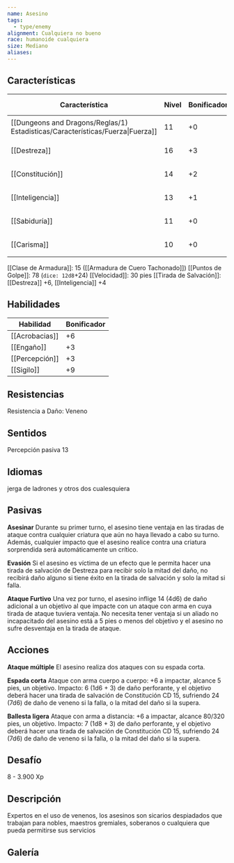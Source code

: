 ```yaml
---
name: Asesino
tags:
  - type/enemy
alignment: Cualquiera no bueno
race: humanoide cualquiera
size: Mediano
aliases:
---
```


## Características

| Característica                                                                 | Nivel | Bonificador | Lanzar dado      |
| ------------------------------------------------------------------------------ | ----- | ----------- | ---------------- |
| [[Dungeons and Dragons/Reglas/1) Estadisticas/Características/Fuerza\|Fuerza]] | 11    | +0          | `dice: 1d20 + 0` |
| [[Destreza]]                                                                   | 16    | +3          | `dice: 1d20 + 0` |
| [[Constitución]]                                                               | 14    | +2          | `dice: 1d20 + 0` |
| [[Inteligencia]]                                                               | 13    | +1          | `dice: 1d20 + 0` |
| [[Sabiduría]]                                                                  | 11    | +0          | `dice: 1d20 + 0` |
| [[Carisma]]                                                                    | 10    | +0          | `dice: 1d20 + 0` |

[[Clase de Armadura]]: 15 ([[Armadura de Cuero Tachonado]])
[[Puntos de Golpe]]: 78 (`dice: 12d8`+24)
[[Velocidad]]: 30 pies
[[Tirada de Salvación]]: [[Destreza]] +6, [[Inteligencia]] +4

## Habilidades

| Habilidad      | Bonificador |
| -------------- | ----------- |
| [[Acrobacias]] | +6          |
| [[Engaño]]     | +3          |
| [[Percepción]] | +3          |
| [[Sigilo]]     | +9          |

## Resistencias

Resistencia a Daño: Veneno

## Sentidos

Percepción pasiva 13

## Idiomas

jerga de ladrones y otros dos cualesquiera

## Pasivas

**Asesinar**
Durante su primer turno, el asesino tiene ventaja en las tiradas de ataque contra cualquier criatura que aún no haya llevado a cabo su turno. Además, cualquier impacto que el asesino realice contra una criatura sorprendida será automáticamente un crítico.

**Evasión**
Si el asesino es víctima de un efecto que le permita hacer una tirada de salvación de Destreza para recibir solo la mitad del daño, no recibirá daño alguno si tiene éxito en la tirada de salvación y solo la mitad si falla.

**Ataque Furtivo**
Una vez por turno, el asesino inflige 14 (4d6) de daño adicional a un objetivo al que impacte con un ataque con arma en cuya tirada de ataque tuviera ventaja. No necesita tener ventaja si un aliado no incapacitado del asesino está a 5 pies o menos del objetivo y el asesino no sufre desventaja en la tirada de ataque.

## Acciones

**Ataque múltiple**
El asesino realiza dos ataques con su espada corta.

**Espada corta**
Ataque con arma cuerpo a cuerpo: +6 a impactar, alcance 5 pies, un objetivo. Impacto: 6 (1d6 + 3) de daño perforante, y el objetivo deberá hacer una tirada de salvación de Constitución CD 15, sufriendo 24 (7d6) de daño de veneno si la falla, o la mitad del daño si la supera.

**Ballesta ligera** 
Ataque con arma a distancia: +6 a impactar, alcance 80/320 pies, un objetivo. Impacto: 7 (1d8 + 3) de daño perforante, y el objetivo deberá hacer una tirada de salvación de Constitución CD 15, sufriendo 24 (7d6) de daño de veneno si la falla, o la mitad del daño si la supera.

## Desafío

8 - 3.900 Xp

## Descripción

Expertos en el uso de venenos, los asesinos son sicarios despiadados que trabajan para nobles, maestros gremiales, soberanos o cualquiera que pueda permitirse sus servicios

## Galería


